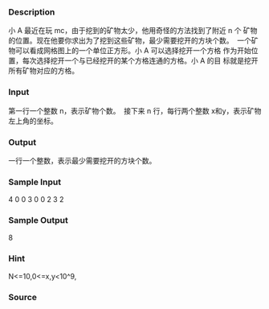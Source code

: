 
### Description
小 A 最近在玩 mc，由于挖到的矿物太少，他用奇怪的方法找到了附近 n 个
矿物的位置。现在他要你求出为了挖到这些矿物，最少需要挖开的方块个数。 
一个矿物可以看成网格图上的一个单位正方形。小 A 可以选择挖开一个方格
作为开始位置，每次选择挖开一个与已经挖开的某个方格连通的方格。小 A 的目
标就是挖开所有矿物对应的方格。 



### Input
第一行一个整数 n，表示矿物个数。 
接下来 n 行，每行两个整数 x和y，表示矿物左上角的坐标。 



### Output
一行一个整数，表示最少需要挖开的方块个数。 





### Sample Input
4 
0 0 
3 0 
0 2 
3 2 
### Sample Output
8 
### Hint
N<=10,0<=x,y<10^9,



### Source
